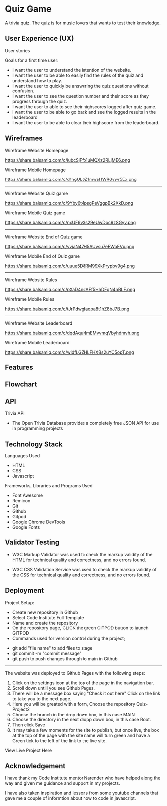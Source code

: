 
# Quiz Game

A trivia quiz. The quiz is for music lovers that wants to test their knowledge.

## User Experience (UX)
User stories

Goals for a first time user:

- I want the user to understand the intention of the website.
- I want the user to be able to easily find the rules of the quiz and understand how to play.
- I want the user to quickly be answering the quiz questions without confusion.
- I want the user to see the question number and their score as they progress through the quiz.
- I want the user to able to see their highscores logged after quiz game.
- i want the user to be able to go back and see the logged results in the leaderboard
- I want the user to be able to clear their highscore from the leaderboard.


## Wireframes

Wireframe Website Homepage

https://share.balsamiq.com/c/iubcSjFfo1uMQXz2RLjME6.png

Wireframe Mobile Homepage

https://share.balsamiq.com/c/d1hgUL6Z1mwsHWR6vwr5Ex.png

------------

Wireframe Website Quiz game

https://share.balsamiq.com/c/9Yby6t4psgPeVggpBk2XkD.png

Wireframe Mobile Quiz game

https://share.balsamiq.com/c/nxUF9ySs29eUwDoc9zSGyy.png

------------

Wireframe Website End of Quiz game

https://share.balsamiq.com/c/vvjaN47H5AUysu7eEWoEVx.png

Wireframe Mobile End of Quiz game

https://share.balsamiq.com/c/uuue5D8RM99XkPrypbv9g4.png

------------

Wireframe Website Rules

https://share.balsamiq.com/c/pXaD4ndAFf5HhDFgN4nBLF.png

Wireframe Mobile Rules

https://share.balsamiq.com/c/tJrPdwgfaopa8t1hZ8bJ7B.png

------------

Wireframe Website Leaderboard

https://share.balsamiq.com/c/dqdAquNmEMvvmqVbyhdmvh.png

Wireframe Mobile Leaderboard

https://share.balsamiq.com/c/widfLGZHLFHXBs2uYC5opT.png











## Features
## Flowchart
## API

Trivia API
- The Open Trivia Database provides a completely free JSON API for use in programming projects

## Technology Stack

Languages Used

- HTML
- CSS
- Javascript

Frameworks, Libraries and Programs Used

- Font Awesome
- Remicon
- Git
- Github
- Gitpod
- Google Chrome DevTools
- Google Fonts
## Validator Testing

- W3C Markup Validator was used to check the markup validity of the HTML for technical quality and correctness, and no errors found.

- W3C CSS Validation Service was used to check the markup validity of the CSS for technical quality and correctness, and no errors found.
## Deployment

Project Setup:

- Create new repository in Github
- Select Code Institute Full Template
- Name and create the repository
- On the repository page, CLICK the green GITPOD button to launch GITPOD
- Commands used for version control during the project;
 * git add "file name" to add files to stage
 * git commit -m "commit message"
 * git push to push changes through to main in Github


----

The website was deployed to Github Pages with the following steps:

 1. Click on the settings icon at the top of the page in the navigation bar.
 2. Scroll down untill you see Github Pages.
 3. There will be a message box saying "Check it out here" Click on the link to take you to the next page.
 4. Here you will be greated with a form, Choose the repository Quiz-Project2
 5. Choose the branch in the drop down box, in this case MAIN
 6. Choose the directory in the next dropp down box, in this case Root.
 7. Then click Save
 8. It may take a few moments for the site to publish, but once live, the box at the top of the page with the site name will turn green and have a Green tick to the left of the link to the live site.

View Live Project Here

## Acknowledgement

I have thank my Code Institute mentor Narender who have helped along the way and given me guidance and support in my projects.

I have also taken inspiration and lessons from some youtube channels that gave me a couple of informtion about how to code in javascript.